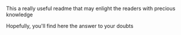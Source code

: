 This a really useful readme that may enlight the readers with precious knowledge


Hopefully, you'll find here the answer to your doubts
